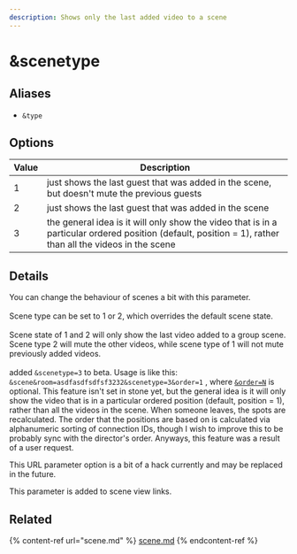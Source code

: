 ```yaml
---
description: Shows only the last added video to a scene
---
```


# \&scenetype

## Aliases

* `&type`

## Options

| Value | Description                                                                                                                                               |
| ----- | --------------------------------------------------------------------------------------------------------------------------------------------------------- |
| 1     | just shows the last guest that was added in the scene, but doesn't mute the previous guests                                                               |
| 2     | just shows the last guest that was added in the scene                                                                                                     |
| 3     | the general idea is it will only show the video that is in a particular ordered position (default, position = 1), rather than all the videos in the scene |

## Details

You can change the behaviour of scenes a bit with this parameter.\
\
Scene type can be set to 1 or 2, which overrides the default scene state.\
\
Scene state of 1 and 2 will only show the last video added to a group scene. Scene type 2 will mute the other videos, while scene type of 1 will not mute previously added videos.\
\
added `&scenetype=3` to beta. Usage is like this: `&scene&room=asdfasdfsdfsf3232&scenetype=3&order=1` , where [`&order=N`](../source-settings/order.md) is optional. This feature isn't set in stone yet, but the general idea is it will only show the video that is in a particular ordered position (default, position = 1), rather than all the videos in the scene. When someone leaves, the spots are recalculated. The order that the positions are based on is calculated via alphanumeric sorting of connection IDs, though I wish to improve this to be probably sync with the director's order. Anyways, this feature was a result of a user request.

This URL parameter option is a bit of a hack currently and may be replaced in the future.

This parameter is added to scene view links.

## Related

{% content-ref url="scene.md" %}
[scene.md](scene.md)
{% endcontent-ref %}
